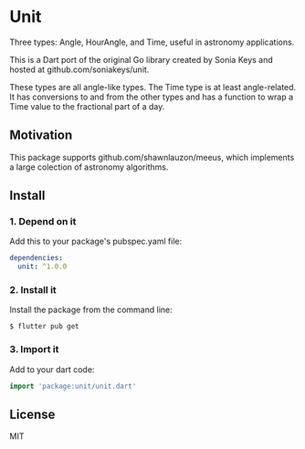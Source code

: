 # Unit

Three types: Angle, HourAngle, and Time, useful in astronomy applications.

This is a Dart port of the original Go library created by Sonia Keys and hosted at
github.com/soniakeys/unit. 

These types are all angle-like types.  The Time type is at least angle-related.
It has conversions to and from the other types and has a function to wrap a
Time value to the fractional part of a day.

## Motivation

This package supports github.com/shawnlauzon/meeus, which implements a large colection of
astronomy algorithms.

## Install

### 1. Depend on it

Add this to your package's pubspec.yaml file:

```yaml
dependencies:
  unit: ^1.0.0
```

### 2. Install it

Install the package from the command line:

```
$ flutter pub get
```

### 3. Import it

Add to your dart code:

```dart
import 'package:unit/unit.dart'
```

## License

MIT